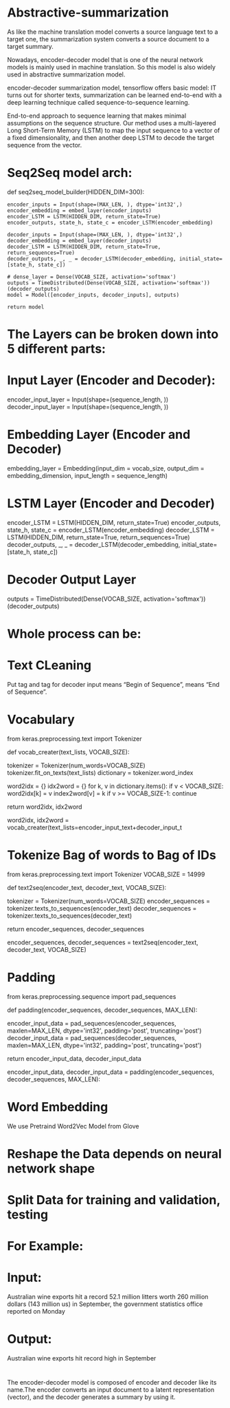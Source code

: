 # Abstractive-summarization

As like the machine translation model converts a source language text to a target one, the summarization system converts a source document to a target summary.

Nowadays, encoder-decoder model that is one of the neural network models is mainly used in machine translation. So this model is also widely used in abstractive summarization model.

encoder-decoder summarization model, tensorflow offers basic model: IT turns out for shorter texts, summarization can be learned end-to-end with a deep learning technique called sequence-to-sequence learning.

End-to-end approach to sequence learning that makes minimal assumptions on the sequence structure. Our method uses a multi-layered Long Short-Term Memory (LSTM) to map the input sequence to a vector of a fixed dimensionality, and then another deep LSTM to decode the target sequence from the vector.

 # Seq2Seq model arch:
def seq2seq_model_builder(HIDDEN_DIM=300):
    
    encoder_inputs = Input(shape=(MAX_LEN, ), dtype='int32',)
    encoder_embedding = embed_layer(encoder_inputs)
    encoder_LSTM = LSTM(HIDDEN_DIM, return_state=True)
    encoder_outputs, state_h, state_c = encoder_LSTM(encoder_embedding)
    
    decoder_inputs = Input(shape=(MAX_LEN, ), dtype='int32',)
    decoder_embedding = embed_layer(decoder_inputs)
    decoder_LSTM = LSTM(HIDDEN_DIM, return_state=True, return_sequences=True)
    decoder_outputs, _, _ = decoder_LSTM(decoder_embedding, initial_state=[state_h, state_c])
    
    # dense_layer = Dense(VOCAB_SIZE, activation='softmax')
    outputs = TimeDistributed(Dense(VOCAB_SIZE, activation='softmax'))(decoder_outputs)
    model = Model([encoder_inputs, decoder_inputs], outputs)
    
    return model

# The Layers can be broken down into 5 different parts:

# Input Layer (Encoder and Decoder):
encoder_input_layer = Input(shape=(sequence_length, ))
decoder_input_layer = Input(shape=(sequence_length, ))

# Embedding Layer (Encoder and Decoder)
 embedding_layer = Embedding(input_dim = vocab_size,
                            output_dim = embedding_dimension, 
                            input_length = sequence_length)
# LSTM Layer (Encoder and Decoder)
encoder_LSTM = LSTM(HIDDEN_DIM, return_state=True)    encoder_outputs, state_h, state_c = encoder_LSTM(encoder_embedding)
decoder_LSTM = LSTM(HIDDEN_DIM, return_state=True, return_sequences=True)   
decoder_outputs, _, _ = decoder_LSTM(decoder_embedding, initial_state=[state_h, state_c])

# Decoder Output Layer
 
 outputs = TimeDistributed(Dense(VOCAB_SIZE, activation='softmax'))(decoder_outputs)
 
 
 # Whole process can be:
# Text CLeaning
Put <BOS> tag and <EOS> tag for decoder input
  <BOS> means “Begin of Sequence”, <EOS> means “End of Sequence”.
 
# Vocabulary 
  
  from keras.preprocessing.text import Tokenizer

def vocab_creater(text_lists, VOCAB_SIZE):

  tokenizer = Tokenizer(num_words=VOCAB_SIZE)
  tokenizer.fit_on_texts(text_lists)
  dictionary = tokenizer.word_index
  
  word2idx = {}
  idx2word = {}
  for k, v in dictionary.items():
      if v < VOCAB_SIZE:
          word2idx[k] = v
          index2word[v] = k
      if v >= VOCAB_SIZE-1:
          continue
          
  return word2idx, idx2word

word2idx, idx2word = vocab_creater(text_lists=encoder_input_text+decoder_input_t

# Tokenize Bag of words to Bag of IDs
from keras.preprocessing.text import Tokenizer
VOCAB_SIZE = 14999

def text2seq(encoder_text, decoder_text, VOCAB_SIZE):

  tokenizer = Tokenizer(num_words=VOCAB_SIZE)
  encoder_sequences = tokenizer.texts_to_sequences(encoder_text)
  decoder_sequences = tokenizer.texts_to_sequences(decoder_text)
  
  return encoder_sequences, decoder_sequences

encoder_sequences, decoder_sequences = text2seq(encoder_text, decoder_text, VOCAB_SIZE) 


# Padding

from keras.preprocessing.sequence import pad_sequences

def padding(encoder_sequences, decoder_sequences, MAX_LEN):
  
  encoder_input_data = pad_sequences(encoder_sequences, maxlen=MAX_LEN, dtype='int32', padding='post', truncating='post')
  decoder_input_data = pad_sequences(decoder_sequences, maxlen=MAX_LEN, dtype='int32', padding='post', truncating='post')
  
  return encoder_input_data, decoder_input_data

encoder_input_data, decoder_input_data = padding(encoder_sequences, decoder_sequences, MAX_LEN):

# Word Embedding
 We use Pretraind Word2Vec Model from Glove
 
# Reshape the Data depends on neural network shape

# Split Data for training and validation, testing

# For Example:
# Input:
Australian wine exports hit a record 52.1 million litters worth 260 million dollars (143 million us) in September, the government statistics office reported on Monday
# Output:
Australian wine exports hit record high in September

# 
The encoder-decoder model is composed of encoder and decoder like its name.The encoder converts an input document to a latent representation (vector), and the decoder generates a summary by using it.
